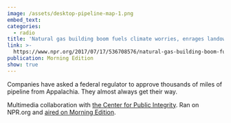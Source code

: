 ```yaml
---
image: /assets/desktop-pipeline-map-1.png
embed_text:
categories:
  - radio
title: 'Natural gas building boom fuels climate worries, enrages landowners'
link: >-
  https://www.npr.org/2017/07/17/536708576/natural-gas-building-boom-fuels-climate-worries-enrages-landowners
publication: Morning Edition
show: true
---
```


Companies have asked a federal regulator to approve thousands of miles of pipeline from Appalachia. They almost always get their way.

Multimedia collaboration with [the Center for Public Integrity](https://www.publicintegrity.org/2017/07/17/20982/natural-gas-building-boom-fuels-climate-worries-enrages-landowners). Ran on NPR.org and [aired on Morning Edition](http://www.npr.org/templates/transcript/transcript.php?storyId=536708576).